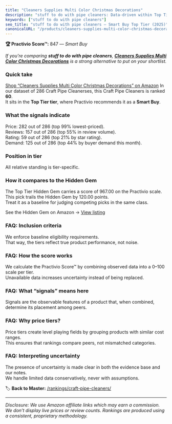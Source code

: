 ```yaml
---
title: "Cleaners Supplies Multi Color Christmas Decorations"
description: "stuff to do with pipe cleaners: Data-driven within Top Tier ranking using the Practivio Score™. Positioned by quality, value, demand, findability, momentum."
keywords: ["stuff to do with pipe cleaners"]
seo_title: "stuff to do with pipe cleaners — Smart Buy Top Tier (2025)"
canonicalURL: "/products/cleaners-supplies-multi-color-christmas-decorations-B0FCC2SYWC/"
---
```


**🏆 Practivio Score™:** 847 — _Smart Buy_


*If you're comparing **stuff to do with pipe cleaners**, **[Cleaners Supplies Multi Color Christmas Decorations](https://www.amazon.com/dp/B0FCC2SYWC?tag=practivio-20)** is a strong alternative to put on your shortlist.*
### Quick take
[Shop “Cleaners Supplies Multi Color Christmas Decorations” on Amazon](https://www.amazon.com/dp/B0FCC2SYWC?tag=practivio-20)
In our dataset of 286 Craft Pipe Cleanerses, this Craft Pipe Cleaners is ranked **60**.  
It sits in the **Top Tier tier**, where Practivio recommends it as a **Smart Buy**.

### What the signals indicate
Price: 282 out of 286 (top 99% lowest-priced).  
Reviews: 157 out of 286 (top 55% in review volume).  
Rating: 59 out of 286 (top 21% by star rating).  
Demand: 125 out of 286 (top 44% by buyer demand this month).

### Position in tier
All relative standing is tier-specific.

### How it compares to the Hidden Gem
The Top Tier Hidden Gem carries a score of 967.00 on the Practivio scale.  
This pick trails the Hidden Gem by 120.00 points.  
Treat it as a baseline for judging competing picks in the same class.  

See the Hidden Gem on Amazon → [View listing](https://www.amazon.com/dp/B07ZG6JY5J?tag=practivio-20)

### FAQ: Inclusion criteria
We enforce baseline eligibility requirements.  
That way, the tiers reflect true product performance, not noise.

### FAQ: How the score works
We calculate the Practivio Score™ by combining observed data into a 0–100 scale per tier.  
Unavailable data increases uncertainty instead of being replaced.

### FAQ: What “signals” means here
Signals are the observable features of a product that, when combined, determine its placement among peers.

### FAQ: Why price tiers?
Price tiers create level playing fields by grouping products with similar cost ranges.  
This ensures that rankings compare peers, not mismatched categories.

### FAQ: Interpreting uncertainty
The presence of uncertainty is made clear in both the evidence base and our notes.  
We handle limited data conservatively, never with assumptions.


🏷️ **Back to Master:** [/rankings/craft-pipe-cleaners/](/rankings/craft-pipe-cleaners/)

---
_Disclosure: We use Amazon affiliate links which may earn a commission. We don’t display live prices or review counts. Rankings are produced using a consistent, proprietary methodology._
